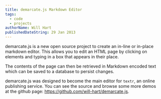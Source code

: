 ```yaml
---
title: demarcate.js Markdown Editor
tags:
  - code
  - projects
authorName: Will Hart
publishedDateString: 29 Jan 2013
---
```


demarcate.js is a new open source project to create an in-line or in-place
markdown editor. This allows you to edit an HTML page by clicking on elements
and typing in a box that appears in their place.

The contents of the page can then be retrieved in Markdown encoded text which
can be saved to a database to persist changes.

demarcate.js was designed to become the main editor for `textr`, an online
publishing service. You can see the source and browse some more demos at the
github page: https://github.com/will-hart/demarcate.js.